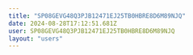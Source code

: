 ```yaml
---
title: "SP08GEVG48Q3PJB12471EJ25TB0HBRE8D6M89NJQ"
date: 2024-08-28T17:12:51.681Z
user: SP08GEVG48Q3PJB12471EJ25TB0HBRE8D6M89NJQ
layout: "users"
---
```

    